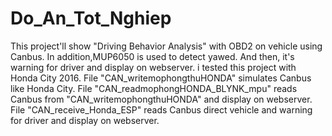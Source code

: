 # Do_An_Tot_Nghiep
This project'll show "Driving Behavior Analysis" with OBD2 on vehicle using Canbus. In addition,MUP6050 is used to detect yawed. And then, it's warning for driver and display on webserver.
i tested this project with Honda City 2016.
File "CAN_writemophongthuHONDA" simulates Canbus like Honda City.
File "CAN_readmophongHONDA_BLYNK_mpu" reads Canbus from "CAN_writemophongthuHONDA" and display on webserver.
File "CAN_receive_Honda_ESP" reads Canbus direct vehicle and warning for driver and display on webserver.
